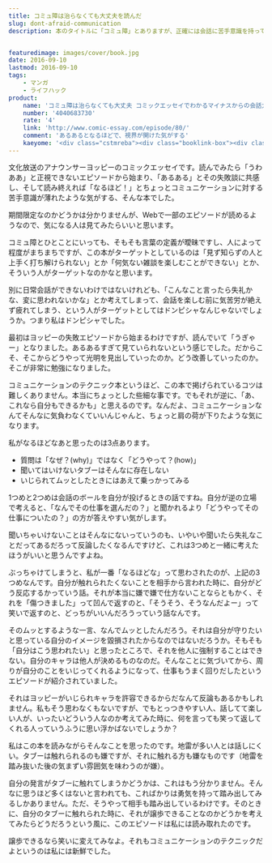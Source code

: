 ```yaml
---
title: コミュ障は治らなくても大丈夫を読んだ
slug: dont-afraid-communication
description: 本のタイトルに「コミュ障」とありますが、正確には会話に苦手意識を持っている人を対象にした、会話のコツを伝えるコミックエッセイです。文化放送アナウンサーがコミュ障なんて嘘だと思って読んだのですが、ためになったという意味で面白かったです。


featuredimage: images/cover/book.jpg
date: 2016-09-10
lastmod: 2016-09-10
tags: 
    - マンガ
    - ライフハック
product:
    name: 'コミュ障は治らなくても大丈夫 コミックエッセイでわかるマイナスからの会話力'
    number: '4040683730'
    rate: '4'
    link: 'http://www.comic-essay.com/episode/80/'
    comment: 'あるあるとなるほどで、視界が開けた気がする'
    kaeyome: '<div class="cstmreba"><div class="booklink-box"><div class="booklink-image"><a href="http://www.amazon.co.jp/exec/obidos/asin/4040683730/illusionspace-22/" target="_blank" ><img src="http://ecx.images-amazon.com/images/I/61k7qOVo7NL._SL160_.jpg" style="border: none;" /></a></div><div class="booklink-info"><div class="booklink-name"><a href="http://www.amazon.co.jp/exec/obidos/asin/4040683730/illusionspace-22/" target="_blank" >コミュ障は治らなくても大丈夫 コミックエッセイでわかるマイナスからの会話力 (メディアファクトリーのコミックエッセイ)</a><div class="booklink-powered-date">posted with <a href="http://yomereba.com" rel="nofollow" target="_blank">ヨメレバ</a></div></div><div class="booklink-detail">水谷緑,吉田 尚記 KADOKAWA 2016-06-23    </div><div class="booklink-link2"><div class="shoplinkamazon"><a href="http://www.amazon.co.jp/exec/obidos/asin/4040683730/illusionspace-22/" target="_blank" >Amazon</a></div><div class="shoplinkkindle"><a href="http://www.amazon.co.jp/exec/obidos/ASIN/B01H4JRDNQ/illusionspace-22/" target="_blank" >Kindle</a></div>                              	  <div class="shoplinkkino"><a href="http://ck.jp.ap.valuecommerce.com/servlet/referral?sid=3085416&pid=882196163&vc_url=http%3A%2F%2Fwww.kinokuniya.co.jp%2Ff%2Fdsg-01-9784040683737" target="_blank" >紀伊國屋書店<img src="http://ad.jp.ap.valuecommerce.com/servlet/gifbanner?sid=3085416&pid=882196163" height="1" width="1" border="0"></a></div>	  	  	</div></div><div class="booklink-footer"></div></div></div>'
---
```


文化放送のアナウンサーヨッピーのコミックエッセイです。読んでみたら「うわああ」と正視できないエピソードから始まり、「あるある」とその失敗談に共感し、そして読み終えれば「なるほど！」とちょっとコミュニケーションに対する苦手意識が薄れたような気がする、そんな本でした。

期間限定なのかどうかは分かりませんが、Webで一部のエピソードが読めるようなので、気になる人は見てみたらいいと思います。

コミュ障とひとことにいっても、そもそも言葉の定義が曖昧ですし、人によって程度がまちまちですが、この本がターゲットとしているのは「見ず知らずの人と上手く打ち解けられない」とか「何気ない雑談を楽しむことができない」とか、そういう人がターゲットなのかなと思います。

別に日常会話ができないわけではないけれども、「こんなこと言ったら失礼かな、変に思われないかな」とか考えてしまって、会話を楽しむ前に気苦労が絶えず疲れてしまう、という人がターゲットとしてはドンピシャなんじゃないでしょうか。つまり私はドンピシャでした。

最初はヨッピーの失敗エピソードから始まるわけですが、読んでいて「うぎゃー」となりました。あるあるすぎて見ていられないという感じでした。だからこそ、そこからどうやって光明を見出していったのか。どう改善していったのか。そこが非常に勉強になりました。

コミュニケーションのテクニック本というほど、この本で掲げられているコツは難しくありません。本当にちょっとした些細な事です。でもそれが逆に、「あ、これなら自分もできるかも」と思えるのです。なんだよ、コミュニケーションなんてそんなに気負わなくていいんじゃんと、ちょっと肩の荷が下りたような気になります。

私がなるほどなあと思ったのは3点あります。

<ul>
<li>質問は「なぜ？(why)」ではなく「どうやって？(how)」</li>
<li>聞いてはいけないタブーはそんなに存在しない</li>
<li>いじられてムッとしたときにはあえて乗っかってみる</li>
</ul>
1つめと2つめは会話のボールを自分が投げるときの話ですね。自分が逆の立場で考えると、「なんでその仕事を選んだの？」と聞かれるより「どうやってその仕事についたの？」の方が答えやすい気がします。

聞いちゃいけないことはそんなにないっていうのも、いやいや聞いたら失礼なことだってあるだろって反論したくなるんですけど、これは3つめと一緒に考えたほうがいいと思うんですよね。

ぶっちゃけてしまうと、私が一番「なるほどな」って思わされたのが、上記の3つめなんです。自分が触れられたくないことを相手から言われた時に、自分がどう反応するかっていう話。それが本当に嫌で嫌で仕方ないことならともかく、それを「傷つきました」って凹んで返すのと、「そうそう、そうなんだよー」って笑いで返すのと、どっちがいいんだろうっていう話なんです。

そのムッとするような一言、なんでムッとしたんだろう。それは自分が守りたいと思っている自分のイメージを毀損されたからなのではないだろうか。そもそも「自分はこう思われたい」と思ったところで、それを他人に強制することはできない。自分のキャラは他人が決めるものなのだ。そんなことに気づいてから、周りが自分のことをいじってくれるようになって、仕事もうまく回りだしたというエピソードが紹介されていました。

それはヨッピーがいじられキャラを許容できるからだなんて反論もあるかもしれません。私もそう思わなくもないですが、でもとっつきやすい人、話してて楽しい人が、いったいどういう人なのか考えてみた時に、何を言っても笑って返してくれる人っていうふうに思い浮かばないでしょうか？

私はこの本を読みながらそんなことを思ったのです。地雷が多い人とは話しにくい。タブーは触れられるのも嫌ですが、それに触れる方も嫌なものです（地雷を踏み抜いた後の気まずい雰囲気を味わうのが嫌）。

自分の発言がタブーに触れてしまうかどうかは、これはもう分かりません。そんなに思うほど多くはないと言われても、こればかりは勇気を持って踏み出してみるしかありません。ただ、そうやって相手も踏み出しているわけです。そのときに、自分のタブーに触れられた時に、それが譲歩できることなのかどうかを考えてみたらどうだろうという風に、このエピソードは私には読み取れたのです。

譲歩できるなら笑いに変えてみなよ。それもコミュニケーションのテクニックだよというのは私には新鮮でした。


  